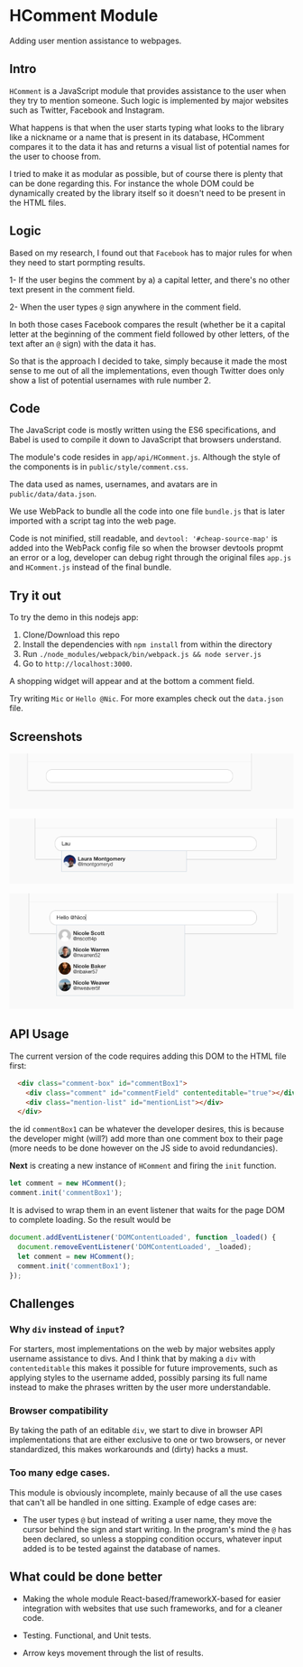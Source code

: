 # HComment Module

Adding user mention assistance to webpages.

## Intro

`HComment` is a JavaScript module that provides assistance to the user when they try to mention someone. Such logic is implemented by major websites such as Twitter, Facebook and Instagram.

What happens is that when the user starts typing what looks to the library like a nickname or a name that is present in its database, HComment compares it to the data it has and returns a visual list of potential names for the user to choose from.

I tried to make it as modular as possible, but of course there is plenty that can be done regarding this. For instance the whole DOM could be dynamically created by the library itself so it doesn't need to be present in the HTML files.

## Logic

Based on my research, I found out that `Facebook` has to major rules for when they need to start pormpting results.

1- If the user begins the comment by a) a capital letter, and there's no other text present in the comment field.

2- When the user types `@` sign anywhere in the comment field.

In both those cases Facebook compares the result (whether be it a capital letter at the beginning of the comment field followed by other letters, of the text after an `@` sign) with the data it has.

So that is the approach I decided to take, simply because it made the most sense to me out of all the implementations, even though Twitter does only show a list of potential usernames with rule number 2.

## Code

The JavaScript code is mostly written using the ES6 specifications, and Babel is used to compile it down to JavaScript that browsers understand.

The module's code resides in `app/api/HComment.js`. Although the style of the components is in `public/style/comment.css`.

The data used as names, usernames, and avatars are in `public/data/data.json`.

We use WebPack to bundle all the code into one file `bundle.js` that is later imported with a script tag into the web page.

Code is not minified, still readable, and `devtool: '#cheap-source-map'` is added into the WebPack config file so when the browser devtools propmt an error or a log, developer can debug right through the original files `app.js` and `HComment.js` instead of the final bundle.

## Try it out

To try the demo in this nodejs app:

1. Clone/Download this repo
2. Install the dependencies with `npm install` from within the directory
3. Run `./node_modules/webpack/bin/webpack.js && node server.js`
4. Go to `http://localhost:3000`.

A shopping widget will appear and at the bottom a comment field.

Try writing `Mic` or `Hello @Nic`. For more examples check out the `data.json` file.

## Screenshots

![Screenshot 1](screenshots/1.png)

![Screenshot 1](screenshots/2.png)

![Screenshot 1](screenshots/3.png)

## API Usage

The current version of the code requires adding this DOM to the HTML file first:

```html
  <div class="comment-box" id="commentBox1">
    <div class="comment" id="commentField" contenteditable="true"></div>
    <div class="mention-list" id="mentionList"></div>
  </div>
```

the id `commentBox1` can be whatever the developer desires, this is because the developer might (will?) add more than one comment box to their page (more needs to be done however on the JS side to avoid redundancies).

**Next** is creating a new instance of `HComment` and firing the `init` function.

```javascript
let comment = new HComment();
comment.init('commentBox1');
```

It is advised to wrap them in an event listener that waits for the page DOM to complete loading. So the result would be

```javascript
document.addEventListener('DOMContentLoaded', function _loaded() {
  document.removeEventListener('DOMContentLoaded', _loaded);
  let comment = new HComment();
  comment.init('commentBox1');
});
```

## Challenges

### Why `div` instead of `input`?

For starters, most implementations on the web by major websites apply username assistance to divs. And I think that by making a `div` with `contenteditable` this makes it possible for future improvements, such as applying styles to the username added, possibly parsing its full name instead to make the phrases written by the user more understandable.

### Browser compatibility

By taking the path of an editable `div`, we start to dive in browser API implementations that are either exclusive to one or two browsers, or never standardized, this makes workarounds and (dirty) hacks a must.

### Too many edge cases.

This module is obviously incomplete, mainly because of all the use cases that can't all be handled in one sitting. Example of edge cases are:

- The user types `@` but instead of writing a user name, they move the cursor behind the sign and start writing. In the program's mind the `@` has been declared, so unless a stopping condition occurs, whatever input added is to be tested against the database of names.

## What could be done better

- Making the whole module React-based/frameworkX-based for easier integration with websites that use such frameworks, and for a cleaner code.

- Testing. Functional, and Unit tests.

- Arrow keys movement through the list of results.
